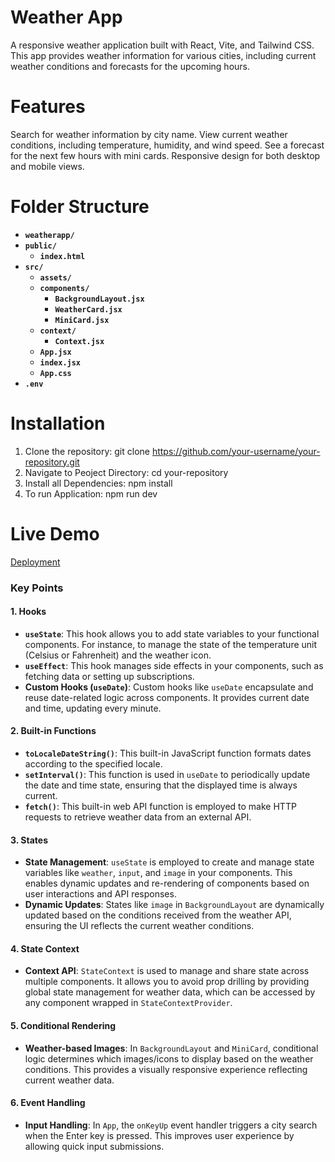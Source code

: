 # Weather App
A responsive weather application built with React, Vite, and Tailwind CSS. This app provides weather information for various cities, including current weather conditions and forecasts for the upcoming hours.

# Features
Search for weather information by city name.
View current weather conditions, including temperature, humidity, and wind speed.
See a forecast for the next few hours with mini cards.
Responsive design for both desktop and mobile views.

# Folder Structure

- **`weatherapp/`**
- **`public/`**
  - **`index.html`**
- **`src/`**
  - **`assets/`**
  - **`components/`**
    - **`BackgroundLayout.jsx`**
    - **`WeatherCard.jsx`**
    - **`MiniCard.jsx`**
  - **`context/`**
    - **`Context.jsx`**
  - **`App.jsx`**
  - **`index.jsx`**
  - **`App.css`**
- **`.env`**

# Installation
1. Clone the repository: git clone https://github.com/your-username/your-repository.git
2. Navigate to Peoject Directory: cd your-repository
3. Install all Dependencies: npm install
4. To run Application: npm run dev

# Live Demo
[Deployment]([https://3-chandrika-podili-wasserstoff-full-stack-intern-task.vercel.app/]) 


### Key Points

#### 1. **Hooks**
   - **`useState`**: This hook allows you to add state variables to your functional components. For instance, to manage the state of the temperature unit (Celsius or Fahrenheit) and the weather icon.
   - **`useEffect`**: This hook manages side effects in your components, such as fetching data or setting up subscriptions.
   - **Custom Hooks (`useDate`)**: Custom hooks like `useDate` encapsulate and reuse date-related logic across components. It provides current date and time, updating every minute.

#### 2. **Built-in Functions**
   - **`toLocaleDateString()`**: This built-in JavaScript function formats dates according to the specified locale.
   - **`setInterval()`**: This function is used in `useDate` to periodically update the date and time state, ensuring that the displayed time is always current.
   - **`fetch()`**: This built-in web API function is employed to make HTTP requests to retrieve weather data from an external API.

#### 3. **States**
   - **State Management**: `useState` is employed to create and manage state variables like `weather`, `input`, and `image` in your components. This enables dynamic updates and re-rendering of components based on user interactions and API responses.
   - **Dynamic Updates**: States like `image` in `BackgroundLayout` are dynamically updated based on the conditions received from the weather API, ensuring the UI reflects the current weather conditions.

#### 4. **State Context**
   - **Context API**: `StateContext` is used to manage and share state across multiple components. It allows you to avoid prop drilling by providing global state management for weather data, which can be accessed by any component wrapped in `StateContextProvider`.

#### 5. **Conditional Rendering**
   - **Weather-based Images**: In `BackgroundLayout` and `MiniCard`, conditional logic determines which images/icons to display based on the weather conditions. This provides a visually responsive experience reflecting current weather data.

#### 6. **Event Handling**
   - **Input Handling**: In `App`, the `onKeyUp` event handler triggers a city search when the Enter key is pressed. This improves user experience by allowing quick input submissions.


